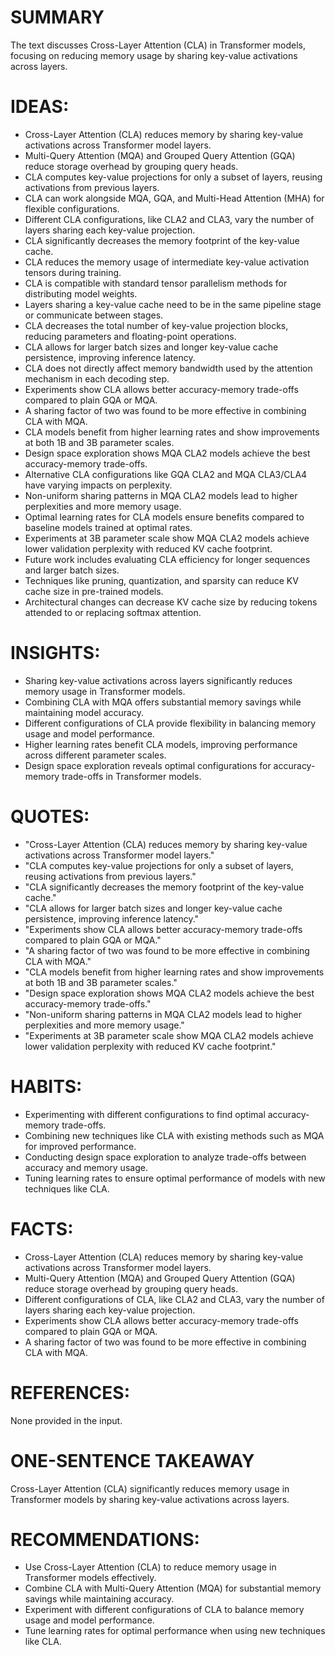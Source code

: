 # SUMMARY
The text discusses Cross-Layer Attention (CLA) in Transformer models, focusing on reducing memory usage by sharing key-value activations across layers.

# IDEAS:
- Cross-Layer Attention (CLA) reduces memory by sharing key-value activations across Transformer model layers.
- Multi-Query Attention (MQA) and Grouped Query Attention (GQA) reduce storage overhead by grouping query heads.
- CLA computes key-value projections for only a subset of layers, reusing activations from previous layers.
- CLA can work alongside MQA, GQA, and Multi-Head Attention (MHA) for flexible configurations.
- Different CLA configurations, like CLA2 and CLA3, vary the number of layers sharing each key-value projection.
- CLA significantly decreases the memory footprint of the key-value cache.
- CLA reduces the memory usage of intermediate key-value activation tensors during training.
- CLA is compatible with standard tensor parallelism methods for distributing model weights.
- Layers sharing a key-value cache need to be in the same pipeline stage or communicate between stages.
- CLA decreases the total number of key-value projection blocks, reducing parameters and floating-point operations.
- CLA allows for larger batch sizes and longer key-value cache persistence, improving inference latency.
- CLA does not directly affect memory bandwidth used by the attention mechanism in each decoding step.
- Experiments show CLA allows better accuracy-memory trade-offs compared to plain GQA or MQA.
- A sharing factor of two was found to be more effective in combining CLA with MQA.
- CLA models benefit from higher learning rates and show improvements at both 1B and 3B parameter scales.
- Design space exploration shows MQA CLA2 models achieve the best accuracy-memory trade-offs.
- Alternative CLA configurations like GQA CLA2 and MQA CLA3/CLA4 have varying impacts on perplexity.
- Non-uniform sharing patterns in MQA CLA2 models lead to higher perplexities and more memory usage.
- Optimal learning rates for CLA models ensure benefits compared to baseline models trained at optimal rates.
- Experiments at 3B parameter scale show MQA CLA2 models achieve lower validation perplexity with reduced KV cache footprint.
- Future work includes evaluating CLA efficiency for longer sequences and larger batch sizes.
- Techniques like pruning, quantization, and sparsity can reduce KV cache size in pre-trained models.
- Architectural changes can decrease KV cache size by reducing tokens attended to or replacing softmax attention.

# INSIGHTS:
- Sharing key-value activations across layers significantly reduces memory usage in Transformer models.
- Combining CLA with MQA offers substantial memory savings while maintaining model accuracy.
- Different configurations of CLA provide flexibility in balancing memory usage and model performance.
- Higher learning rates benefit CLA models, improving performance across different parameter scales.
- Design space exploration reveals optimal configurations for accuracy-memory trade-offs in Transformer models.

# QUOTES:
- "Cross-Layer Attention (CLA) reduces memory by sharing key-value activations across Transformer model layers."
- "CLA computes key-value projections for only a subset of layers, reusing activations from previous layers."
- "CLA significantly decreases the memory footprint of the key-value cache."
- "CLA allows for larger batch sizes and longer key-value cache persistence, improving inference latency."
- "Experiments show CLA allows better accuracy-memory trade-offs compared to plain GQA or MQA."
- "A sharing factor of two was found to be more effective in combining CLA with MQA."
- "CLA models benefit from higher learning rates and show improvements at both 1B and 3B parameter scales."
- "Design space exploration shows MQA CLA2 models achieve the best accuracy-memory trade-offs."
- "Non-uniform sharing patterns in MQA CLA2 models lead to higher perplexities and more memory usage."
- "Experiments at 3B parameter scale show MQA CLA2 models achieve lower validation perplexity with reduced KV cache footprint."

# HABITS:
- Experimenting with different configurations to find optimal accuracy-memory trade-offs.
- Combining new techniques like CLA with existing methods such as MQA for improved performance.
- Conducting design space exploration to analyze trade-offs between accuracy and memory usage.
- Tuning learning rates to ensure optimal performance of models with new techniques like CLA.

# FACTS:
- Cross-Layer Attention (CLA) reduces memory by sharing key-value activations across Transformer model layers.
- Multi-Query Attention (MQA) and Grouped Query Attention (GQA) reduce storage overhead by grouping query heads.
- Different configurations of CLA, like CLA2 and CLA3, vary the number of layers sharing each key-value projection.
- Experiments show CLA allows better accuracy-memory trade-offs compared to plain GQA or MQA.
- A sharing factor of two was found to be more effective in combining CLA with MQA.

# REFERENCES:
None provided in the input.

# ONE-SENTENCE TAKEAWAY
Cross-Layer Attention (CLA) significantly reduces memory usage in Transformer models by sharing key-value activations across layers.

# RECOMMENDATIONS:
- Use Cross-Layer Attention (CLA) to reduce memory usage in Transformer models effectively.
- Combine CLA with Multi-Query Attention (MQA) for substantial memory savings while maintaining accuracy.
- Experiment with different configurations of CLA to balance memory usage and model performance.
- Tune learning rates for optimal performance when using new techniques like CLA.